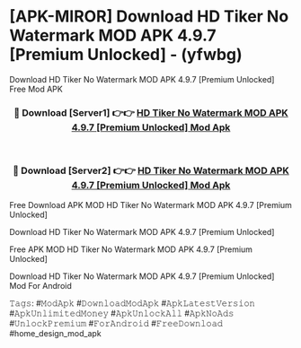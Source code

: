 # [APK-MIROR] Download HD Tiker No Watermark MOD APK 4.9.7 [Premium Unlocked] - (yfwbg)
Download HD Tiker No Watermark MOD APK 4.9.7 [Premium Unlocked] Free Mod APK

<div align="center">
<h3>🔴 Download [Server1] 👉👉 <a href="https://apk-comot.site?title=HD_Tiker_No_Watermark_MOD_APK_4.9.7_[Premium_Unlocked]">HD Tiker No Watermark MOD APK 4.9.7 [Premium Unlocked] Mod Apk</a></h3><br>

<h3>🔴 Download [Server2] 👉👉 <a href="https://apk-comot.site?title=HD_Tiker_No_Watermark_MOD_APK_4.9.7_[Premium_Unlocked]">HD Tiker No Watermark MOD APK 4.9.7 [Premium Unlocked] Mod Apk</a></h3>
</div>


Free Download APK MOD HD Tiker No Watermark MOD APK 4.9.7 [Premium Unlocked]

Download HD Tiker No Watermark MOD APK 4.9.7 [Premium Unlocked] 

Free APK MOD HD Tiker No Watermark MOD APK 4.9.7 [Premium Unlocked] 

Download HD Tiker No Watermark MOD APK 4.9.7 [Premium Unlocked] Mod For Android

𝚃𝚊𝚐𝚜: #𝙼𝚘𝚍𝙰𝚙𝚔 #𝙳𝚘𝚠𝚗𝚕𝚘𝚊𝚍𝙼𝚘𝚍𝙰𝚙𝚔 #𝙰𝚙𝚔𝙻𝚊𝚝𝚎𝚜𝚝𝚅𝚎𝚛𝚜𝚒𝚘𝚗 #𝙰𝚙𝚔𝚄𝚗𝚕𝚒𝚖𝚒𝚝𝚎𝚍𝙼𝚘𝚗𝚎𝚢 #𝙰𝚙𝚔𝚄𝚗𝚕𝚘𝚌𝚔𝙰𝚕𝚕 #𝙰𝚙𝚔𝙽𝚘𝙰𝚍𝚜 #𝚄𝚗𝚕𝚘𝚌𝚔𝙿𝚛𝚎𝚖𝚒𝚞𝚖 #𝙵𝚘𝚛𝙰𝚗𝚍𝚛𝚘𝚒𝚍 #𝙵𝚛𝚎𝚎𝙳𝚘𝚠𝚗𝚕𝚘𝚊𝚍 #home_design_mod_apk